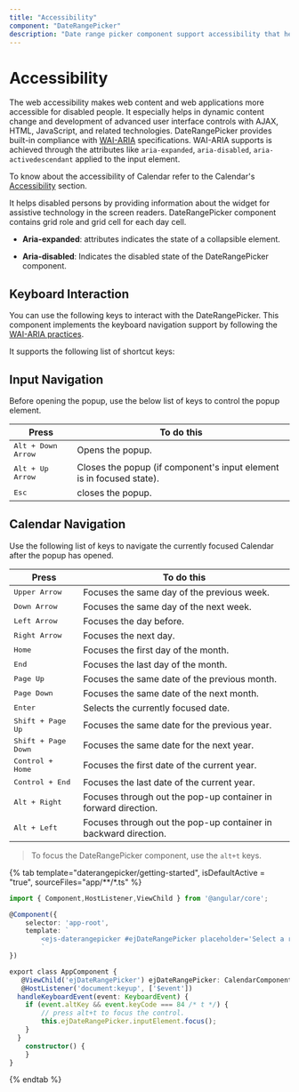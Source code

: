 ```yaml
---
title: "Accessibility"
component: "DateRangePicker"
description: "Date range picker component support accessibility that helps to access all the features through the keyboard, on-screen readers, or other assertive technology devices."
---
```


# Accessibility

The web accessibility makes web content and web applications more accessible for disabled people.
It especially helps in dynamic content change and development of advanced user interface controls  with AJAX, HTML, JavaScript, and related technologies.
DateRangePicker provides built-in compliance with [WAI-ARIA](http://www.w3.org/WAI/PF/aria-practices) specifications. WAI-ARIA
supports is achieved through the attributes
like `aria-expanded`, `aria-disabled`, `aria-activedescendant`
applied to the input element.

To know about the accessibility of Calendar refer to the Calendar's [Accessibility](../calendar/accessibility) section.

It helps disabled persons by providing information about the widget for assistive technology  in the screen readers.
DateRangePicker component contains grid role and grid cell for each day cell.

* **Aria-expanded**: attributes indicates the state of a collapsible element.

* **Aria-disabled**:  Indicates the disabled state of the DateRangePicker component.

## Keyboard Interaction

You can use the following keys to interact with the DateRangePicker.
This component implements the keyboard navigation support by following the  [WAI-ARIA practices](http://www.w3.org/WAI/PF/aria-practices).

It supports the following list of shortcut keys:

## Input Navigation

Before opening the popup, use the below list of keys to
control the popup element.

| **Press** | **To do this** |
| --- | --- |
| <kbd>Alt +  Down Arrow</kbd> | Opens the popup. |
| <kbd>Alt +  Up Arrow</kbd> | Closes the popup (if component's input element is in focused state).|
| <kbd>Esc</kbd> | closes the popup. |

## Calendar Navigation

Use the following list of keys to navigate the currently focused Calendar after the popup has opened.

| **Press** | **To do this** |
| --- | --- |
| <kbd>Upper Arrow</kbd>  | Focuses the same day of the previous week. |
| <kbd>Down Arrow</kbd>  | Focuses the same day of the next week. |
| <kbd>Left Arrow</kbd>  | Focuses the day before. |
| <kbd>Right Arrow</kbd>  | Focuses the next day. |
| <kbd>Home</kbd>  | Focuses the first day of the month. |
| <kbd>End</kbd>  | Focuses the last day of the month. |
| <kbd>Page Up</kbd>  | Focuses the same date of the previous month. |
| <kbd>Page Down</kbd>  | Focuses the same date of the next month. |
| <kbd>Enter</kbd>  | Selects the currently focused date. |
| <kbd>Shift + Page Up</kbd>  | Focuses the same date for the previous year. |
| <kbd>Shift + Page Down</kbd>  | Focuses the same date for the next year. |
| <kbd>Control + Home</kbd>  | Focuses the first date of the current year. |
| <kbd>Control + End</kbd>  | Focuses the last date of the current year. |
| <kbd>Alt + Right</kbd>  | Focuses through out the pop-up container in forward direction. |
| <kbd>Alt + Left</kbd>  | Focuses through out the pop-up container in backward direction. |
> To focus the DateRangePicker component, use the `alt+t` keys.

{% tab template="daterangepicker/getting-started", isDefaultActive = "true", sourceFiles="app/**/*.ts" %}

```typescript
import { Component,HostListener,ViewChild } from '@angular/core';

@Component({
    selector: 'app-root',
    template: `
        <ejs-daterangepicker #ejDateRangePicker placeholder='Select a range'></ejs-daterangepicker>
        `
})

export class AppComponent {
   @ViewChild('ejDateRangePicker') ejDateRangePicker: CalendarComponent;
   @HostListener('document:keyup', ['$event'])
  handleKeyboardEvent(event: KeyboardEvent) {
    if (event.altKey && event.keyCode === 84 /* t */) {
        // press alt+t to focus the control.
        this.ejDateRangePicker.inputElement.focus();
    }
  }
    constructor() {
    }
}
```

{% endtab %}